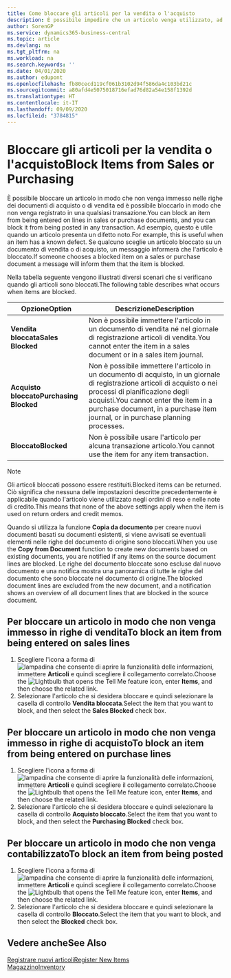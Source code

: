 ```yaml
---
title: Come bloccare gli articoli per la vendita o l'acquisto
description: È possibile impedire che un articolo venga utilizzato, ad esempio, nei documenti di vendita o di acquisto.
author: SorenGP
ms.service: dynamics365-business-central
ms.topic: article
ms.devlang: na
ms.tgt_pltfrm: na
ms.workload: na
ms.search.keywords: ''
ms.date: 04/01/2020
ms.author: edupont
ms.openlocfilehash: fb80cecd119cf061b3102d94f586da4c103bd21c
ms.sourcegitcommit: a80afd4e5075018716efad76d82a54e158f1392d
ms.translationtype: HT
ms.contentlocale: it-IT
ms.lasthandoff: 09/09/2020
ms.locfileid: "3784815"
---
```

# <a name="block-items-from-sales-or-purchasing"></a><span data-ttu-id="b22d1-103">Bloccare gli articoli per la vendita o l'acquisto</span><span class="sxs-lookup"><span data-stu-id="b22d1-103">Block Items from Sales or Purchasing</span></span>
<span data-ttu-id="b22d1-104">È possibile bloccare un articolo in modo che non venga immesso nelle righe dei documenti di acquisto o di vendita ed è possibile bloccarlo in modo che non venga registrato in una qualsiasi transazione.</span><span class="sxs-lookup"><span data-stu-id="b22d1-104">You can block an item from being entered on lines in sales or purchase documents, and you can block it from being posted in any transaction.</span></span> <span data-ttu-id="b22d1-105">Ad esempio, questo è utile quando un articolo presenta un difetto noto.</span><span class="sxs-lookup"><span data-stu-id="b22d1-105">For example, this is useful when an item has a known defect.</span></span> <span data-ttu-id="b22d1-106">Se qualcuno sceglie un articolo bloccato su un documento di vendita o di acquisto, un messaggio informerà che l'articolo è bloccato.</span><span class="sxs-lookup"><span data-stu-id="b22d1-106">If someone chooses a blocked item on a sales or purchase document a message will inform them that the item is blocked.</span></span>

<span data-ttu-id="b22d1-107">Nella tabella seguente vengono illustrati diversi scenari che si verificano quando gli articoli sono bloccati.</span><span class="sxs-lookup"><span data-stu-id="b22d1-107">The following table describes what occurs when items are blocked.</span></span>  

|<span data-ttu-id="b22d1-108">Opzione</span><span class="sxs-lookup"><span data-stu-id="b22d1-108">Option</span></span>|<span data-ttu-id="b22d1-109">Descrizione</span><span class="sxs-lookup"><span data-stu-id="b22d1-109">Description</span></span>|  
|--------------------|------------|  
|<span data-ttu-id="b22d1-110">**Vendita bloccata**</span><span class="sxs-lookup"><span data-stu-id="b22d1-110">**Sales Blocked**</span></span>|<span data-ttu-id="b22d1-111">Non è possibile immettere l'articolo in un documento di vendita né nel giornale di registrazione articoli di vendita.</span><span class="sxs-lookup"><span data-stu-id="b22d1-111">You cannot enter the item in a sales document or in a sales item journal.</span></span>|  
|<span data-ttu-id="b22d1-112">**Acquisto bloccato**</span><span class="sxs-lookup"><span data-stu-id="b22d1-112">**Purchasing Blocked**</span></span>|<span data-ttu-id="b22d1-113">Non è possibile immettere l'articolo in un documento di acquisto, in un giornale di registrazione articoli di acquisto o nei processi di pianificazione degli acquisti.</span><span class="sxs-lookup"><span data-stu-id="b22d1-113">You cannot enter the item in a purchase document, in a purchase item journal, or in purchase planning processes.</span></span>|  
|<span data-ttu-id="b22d1-114">**Bloccato**</span><span class="sxs-lookup"><span data-stu-id="b22d1-114">**Blocked**</span></span>|<span data-ttu-id="b22d1-115">Non è possibile usare l'articolo per alcuna transazione articolo.</span><span class="sxs-lookup"><span data-stu-id="b22d1-115">You cannot use the item for any item transaction.</span></span>|  

> [!NOTE]
> <span data-ttu-id="b22d1-116">Gli articoli bloccati possono essere restituiti.</span><span class="sxs-lookup"><span data-stu-id="b22d1-116">Blocked items can be returned.</span></span> <span data-ttu-id="b22d1-117">Ciò significa che nessuna delle impostazioni descritte precedentemente è applicabile quando l'articolo viene utilizzato negli ordini di reso e nelle note di credito.</span><span class="sxs-lookup"><span data-stu-id="b22d1-117">This means that none of the above settings apply when the item is used on return orders and credit memos.</span></span>

<span data-ttu-id="b22d1-118">Quando si utilizza la funzione **Copia da documento** per creare nuovi documenti basati su documenti esistenti, si viene avvisati se eventuali elementi nelle righe del documento di origine sono bloccati.</span><span class="sxs-lookup"><span data-stu-id="b22d1-118">When you use the **Copy from Document** function to create new documents based on existing documents, you are notified if any items on the source document lines are blocked.</span></span> <span data-ttu-id="b22d1-119">Le righe del documento bloccate sono escluse dal nuovo documento e una notifica mostra una panoramica di tutte le righe del documento che sono bloccate nel documento di origine.</span><span class="sxs-lookup"><span data-stu-id="b22d1-119">The blocked document lines are excluded from the new document, and a notification shows an overview of all document lines that are blocked in the source document.</span></span>

## <a name="to-block-an-item-from-being-entered-on-sales-lines"></a><span data-ttu-id="b22d1-120">Per bloccare un articolo in modo che non venga immesso in righe di vendita</span><span class="sxs-lookup"><span data-stu-id="b22d1-120">To block an item from being entered on sales lines</span></span>  
1.  <span data-ttu-id="b22d1-121">Scegliere l'icona a forma di ![lampadina che consente di aprire la funzionalità delle informazioni](media/ui-search/search_small.png "Informazioni sull'operazione che si desidera eseguire"), immettere **Articoli** e quindi scegliere il collegamento correlato.</span><span class="sxs-lookup"><span data-stu-id="b22d1-121">Choose the ![Lightbulb that opens the Tell Me feature](media/ui-search/search_small.png "Tell me what you want to do") icon, enter **Items**, and then choose the related link.</span></span>  
2.  <span data-ttu-id="b22d1-122">Selezionare l'articolo che si desidera bloccare e quindi selezionare la casella di controllo **Vendita bloccata**.</span><span class="sxs-lookup"><span data-stu-id="b22d1-122">Select the item that you want to block, and then select the **Sales Blocked** check box.</span></span>  

## <a name="to-block-an-item-from-being-entered-on-purchase-lines"></a><span data-ttu-id="b22d1-123">Per bloccare un articolo in modo che non venga immesso in righe di acquisto</span><span class="sxs-lookup"><span data-stu-id="b22d1-123">To block an item from being entered on purchase lines</span></span>  
1.  <span data-ttu-id="b22d1-124">Scegliere l'icona a forma di ![lampadina che consente di aprire la funzionalità delle informazioni](media/ui-search/search_small.png "Informazioni sull'operazione che si desidera eseguire"), immettere **Articoli** e quindi scegliere il collegamento correlato.</span><span class="sxs-lookup"><span data-stu-id="b22d1-124">Choose the ![Lightbulb that opens the Tell Me feature](media/ui-search/search_small.png "Tell me what you want to do") icon, enter **Items**, and then choose the related link.</span></span>  
2.  <span data-ttu-id="b22d1-125">Selezionare l'articolo che si desidera bloccare e quindi selezionare la casella di controllo **Acquisto bloccato**.</span><span class="sxs-lookup"><span data-stu-id="b22d1-125">Select the item that you want to block, and then select the **Purchasing Blocked** check box.</span></span>  

## <a name="to-block-an-item-from-being-posted"></a><span data-ttu-id="b22d1-126">Per bloccare un articolo in modo che non venga contabilizzato</span><span class="sxs-lookup"><span data-stu-id="b22d1-126">To block an item from being posted</span></span>
1. <span data-ttu-id="b22d1-127">Scegliere l'icona a forma di ![lampadina che consente di aprire la funzionalità delle informazioni](media/ui-search/search_small.png "Informazioni sull'operazione che si desidera eseguire"), immettere **Articoli** e quindi scegliere il collegamento correlato.</span><span class="sxs-lookup"><span data-stu-id="b22d1-127">Choose the ![Lightbulb that opens the Tell Me feature](media/ui-search/search_small.png "Tell me what you want to do") icon, enter **Items**, and then choose the related link.</span></span>
2. <span data-ttu-id="b22d1-128">Selezionare l'articolo che si desidera bloccare e quindi selezionare la casella di controllo **Bloccato**.</span><span class="sxs-lookup"><span data-stu-id="b22d1-128">Select the item that you want to block, and then select the **Blocked** check box.</span></span>

## <a name="see-also"></a><span data-ttu-id="b22d1-129">Vedere anche</span><span class="sxs-lookup"><span data-stu-id="b22d1-129">See Also</span></span>  
[<span data-ttu-id="b22d1-130">Registrare nuovi articoli</span><span class="sxs-lookup"><span data-stu-id="b22d1-130">Register New Items</span></span>](inventory-how-register-new-items.md)  
[<span data-ttu-id="b22d1-131">Magazzino</span><span class="sxs-lookup"><span data-stu-id="b22d1-131">Inventory</span></span>](inventory-manage-inventory.md)  
